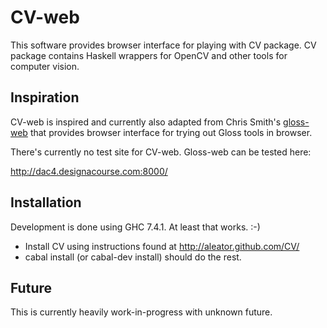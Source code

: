 # CV-web

This software provides browser interface for playing with CV package.
CV package contains Haskell wrappers for OpenCV and other tools for
computer vision.

## Inspiration

CV-web is inspired and currently also adapted from Chris Smith's
[gloss-web](https://github.com/cdsmith/gloss-web) that provides
browser interface for trying out Gloss tools in browser.

There's currently no test site for CV-web. Gloss-web can be tested here:

  http://dac4.designacourse.com:8000/

## Installation

Development is done using GHC 7.4.1. At least that works. :-)

 * Install CV using instructions found at http://aleator.github.com/CV/
 * cabal install (or cabal-dev install) should do the rest.

## Future

This is currently heavily work-in-progress with unknown future.
